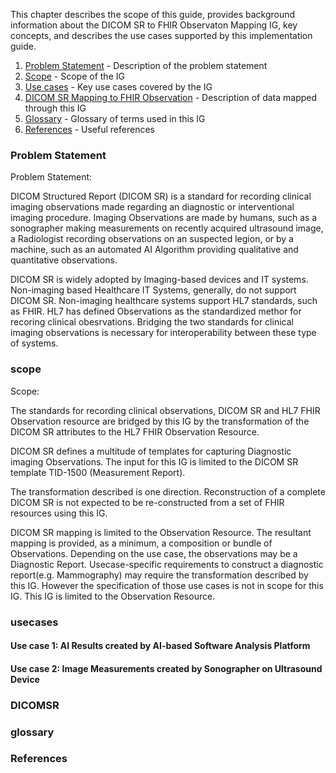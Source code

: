 This chapter describes the scope of this guide, provides background information about the DICOM SR to FHIR Observaton Mapping IG, key concepts,
and describes the use cases supported by this implementation guide.

1. [Problem Statement](#Problem) - Description of the problem statement
2. [Scope](#scope) - Scope of the IG
3. [Use cases](#usecases) - Key use cases covered by the IG
4. [DICOM SR Mapping to FHIR Observation](#DICOMSR) - Description of data mapped through this IG
5. [Glossary](#glossary) - Glossary of terms used in this IG
5. [References](#references) - Useful references


### Problem Statement
Problem Statement:

DICOM Structured Report (DICOM SR) is a standard for recording clinical imaging observations made regarding an diagnostic or interventional imaging procedure.  Imaging Observations are made by humans, such as a sonographer making measurements on recently acquired ultrasound image, a Radiologist recording observations on an suspected legion, or by a machine, such as an automated AI Algorithm providing qualitative and quantitative observations.

DICOM SR is widely adopted by Imaging-based devices and IT systems. Non-imaging based Healthcare IT Systems, generally, do not support DICOM SR. Non-imaging healthcare systems support HL7 standards, such as FHIR. HL7 has defined Observations as the standardized methor for recoring clinical obesrvations.  Bridging the two standards for clinical imaging observations is necessary for interoperability between these type of systems.

### scope

Scope:

The standards for recording clinical observations, DICOM SR and HL7 FHIR Observation resource are bridged by this IG by the transformation of the DICOM SR attributes to the HL7 FHIR Observation Resource.    

DICOM SR defines a multitude of templates for capturing Diagnostic imaging Observations.  The input for this IG is limited to the DICOM SR template TID-1500 (Measurement Report).

The transformation described is one direction.  Reconstruction of a complete DICOM SR is not expected to be re-constructed from a set of FHIR resources using this IG.

DICOM SR mapping is limited to the Observation Resource.  The resultant mapping is provided, as a minimum, a composition or bundle of Observations.  Depending on the use case, the observations may be a Diagnostic Report. Usecase-specific requirements to construct a diagnostic report(e.g. Mammography) may require the transformation described by this IG.  However the specification of those use cases is not in scope for this IG.  This IG is limited to the Observation Resource.

### usecases

#### Use case 1: AI Results created by AI-based Software Analysis Platform 


#### Use case 2: Image Measurements created by Sonographer on Ultrasound Device

### DICOMSR

### glossary

### References



